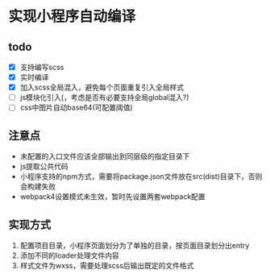 # 实现小程序自动编译

## todo
 - [x] 支持编写scss
 - [x] 实时编译
 - [x] 加入scss全局混入，避免每个页面重复引入全局样式
 - [ ] js模块化引入(，考虑是否有必要支持全局global混入?)
 - [ ] css中图片自动base64(可配置阈值)

## 注意点
- 未配置的入口文件应该全部输出到同层级的指定目录下
- js提取公共代码
- 小程序支持的npm方式，需要将package.json文件放在src(dist)目录下，否则会构建失败
- webpack4设置模式未生效，暂时先设置两套webpack配置

## 实现方式
1. 配置项目目录，小程序页面划分为了单独的目录，按页面目录划分出entry
2. 添加不同的loader处理文件内容
3. 样式文件为wxss，需要处理scss后输出既定的文件格式

